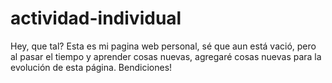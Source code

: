# actividad-individual
Hey, que tal?
Esta es mi pagina web personal, sé que aun está vació, pero al pasar el tiempo y aprender cosas nuevas, agregaré cosas nuevas para la evolución de esta página.
Bendiciones!
